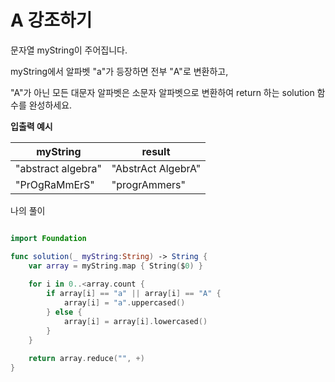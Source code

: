 A 강조하기
============

문자열 myString이 주어집니다.    

myString에서 알파벳 "a"가 등장하면 전부 "A"로 변환하고,    

"A"가 아닌 모든 대문자 알파벳은 소문자 알파벳으로 변환하여 return 하는 solution 함수를 완성하세요.   

**입출력 예시**

|myString|result|
|----|---|
|"abstract algebra"|"AbstrAct AlgebrA"|
|"PrOgRaMmErS"|"progrAmmers"|

나의 풀이 

```swift

import Foundation

func solution(_ myString:String) -> String {
    var array = myString.map { String($0) }
    
    for i in 0..<array.count {
        if array[i] == "a" || array[i] == "A" {
            array[i] = "a".uppercased()
        } else {
            array[i] = array[i].lowercased()
        }
    }
    
    return array.reduce("", +)
}

```
